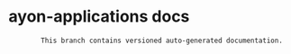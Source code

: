 # ayon-applications docs

            This branch contains versioned auto-generated documentation.

            